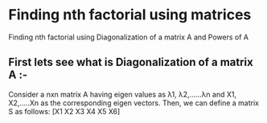 # Finding nth factorial using matrices
Finding nth factorial using Diagonalization of a matrix A and Powers of A

## First lets see what is Diagonalization of a matrix A :-

Consider a nxn matrix A having eigen values as λ1, λ2,......λn and X1, X2,.....Xn as the corresponding eigen vectors.
Then, we can define a matrix S as follows: [X1 X2 X3 X4 X5 X6]
